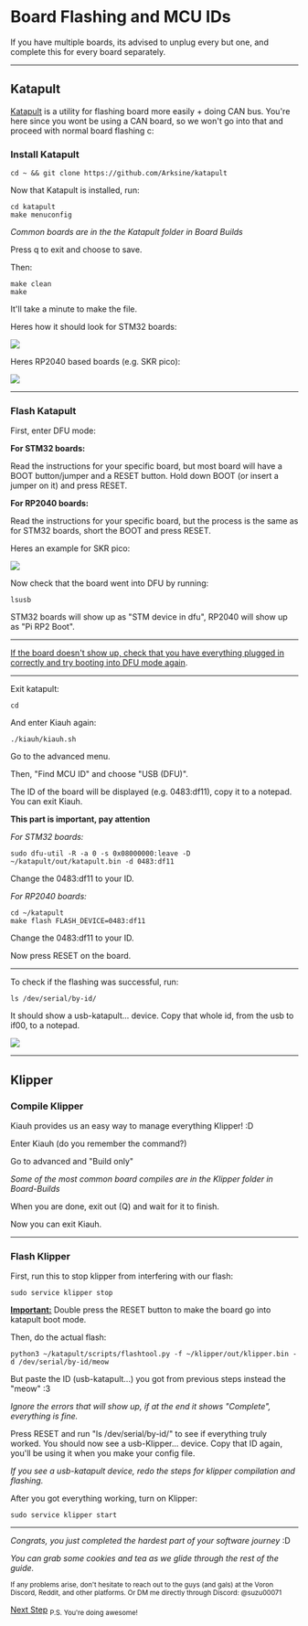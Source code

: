 # Board Flashing and MCU IDs
If you have multiple boards, its advised to unplug every but one, and complete this for every board separately.
_________________________________________________________
## Katapult
[Katapult](https://github.com/Arksine/katapult) is a utility for flashing board more easily + doing CAN bus. You're here since you wont be using a CAN board, so we won't go into that and proceed with normal board flashing c:

### Install Katapult
```
cd ~ && git clone https://github.com/Arksine/katapult
```
Now that Katapult is installed, run:
```
cd katapult
make menuconfig
```
*Common boards are in the the Katapult folder in Board Builds*

Press q to exit and choose to save. 

Then:
```
make clean
make
```
It'll take a minute to make the file.

Heres how it should look for STM32 boards:

![](https://github.com/Suzu0071/General-Guide-for-Vorons/blob/main/Images/Katapult-Bin-Example.png)

Heres RP2040 based boards (e.g. SKR pico):

![](https://github.com/Suzu0071/General-Guide-for-Vorons/blob/main/Images/RP2040-based-Katapult-Bin.png)
_________________________________________________________
### Flash Katapult
First, enter DFU mode:

**For STM32 boards:**

Read the instructions for your specific board, but most board will have a BOOT button/jumper and a RESET button. Hold down BOOT (or insert a jumper on it) and press RESET.

**For RP2040 boards:**

Read the instructions for your specific board, but the process is the same as for STM32 boards, short the BOOT and press RESET. 

Heres an example for SKR pico:

![](https://github.com/Suzu0071/General-Guide-for-Vorons/blob/main/Images/SKR-pico-DFU.png)

Now check that the board went into DFU by running:
```
lsusb
```

STM32  boards will show up as "STM device in dfu", RP2040 will show up as "Pi RP2 Boot".
_________________________________________________________
<ins>If the board doesn't show up, check that you have everything plugged in correctly and try booting into DFU mode again</ins>.
_________________________________________________________
Exit katapult:
```
cd
```
And enter Kiauh again:
```
./kiauh/kiauh.sh
```
Go to the advanced menu.

Then, "Find MCU ID" and choose "USB (DFU)".

The ID of the board will be displayed (e.g. 0483:df11), copy it to a notepad. You can exit Kiauh.

**This part is important, pay attention**

*For STM32 boards:*
```
sudo dfu-util -R -a 0 -s 0x08000000:leave -D ~/katapult/out/katapult.bin -d 0483:df11
```
Change the 0483:df11 to your ID.

*For RP2040 boards:*
```
cd ~/katapult
make flash FLASH_DEVICE=0483:df11
```
Change the 0483:df11 to your ID.

Now press RESET on the board.
_________________________________________________________
To check if the flashing was successful, run:
```
ls /dev/serial/by-id/
```
It should show a usb-katapult... device.
Copy that whole id, from the usb to if00, to a notepad.

![](https://github.com/Suzu0071/General-Guide-for-Vorons/blob/main/Images/katapult_ID-Example.png)
_________________________________________________________
## Klipper
### Compile Klipper
Kiauh provides us an easy way to manage everything Klipper! :D

Enter Kiauh (do you remember the command?)

Go to advanced and "Build only"

*Some of the most common board compiles are in the Klipper folder in Board-Builds*

When you are done, exit out (Q) and wait for it to finish.

Now you can exit Kiauh.
_________________________________________________________
### Flash Klipper
First, run this to stop klipper from interfering with our flash:
```
sudo service klipper stop
```
<ins>**Important:**</ins> Double press the RESET button to make the board go into katapult boot mode.

Then, do the actual flash:
```
python3 ~/katapult/scripts/flashtool.py -f ~/klipper/out/klipper.bin -d /dev/serial/by-id/meow
```
But paste the ID (usb-katapult...) you got from previous steps instead the "meow" :3

*Ignore the errors that will show up, if at the end it shows "Complete", everything is fine.*

Press RESET and run "ls /dev/serial/by-id/" to see if everything truly worked. You should now see a usb-Klipper... device. Copy that ID again, you'll be using it when you make your config file. 

*If you see a usb-katapult device, redo the steps for klipper compilation and flashing.*

After you got everything working, turn on Klipper:
```
sudo service klipper start
```
_________________________________________________________
*Congrats, you just completed the hardest part of your software journey* :D

*You can grab some cookies and tea as we glide through the rest of the guide.*

<sub>If any problems arise, don't hesitate to reach out to the guys (and gals) at the Voron Discord, Reddit, and other platforms. Or DM me directly through Discord: @suzu00071</sub>

[Next Step](https://github.com/Suzu0071/General-Guide-for-Vorons/tree/main?tab=readme-ov-file#access-the-printer) <sub>P.S. You're doing awesome!</sub>
